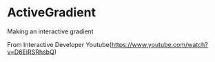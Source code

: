 # ActiveGradient
Making an interactive gradient

From Interactive Developer Youtube(https://www.youtube.com/watch?v=D6EiRSRhsbQ)
